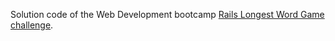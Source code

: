 Solution code of the Web Development bootcamp [Rails Longest Word Game challenge](https://github.com/lewagon/fullstack-challenges/tree/master/05-Rails/01-Rails-intro/03-Longest-word-game).

